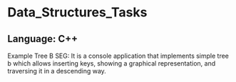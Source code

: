 # Data_Structures_Tasks

## Language: C++

Example Tree B SEG: It is a console application that implements simple tree b which allows inserting keys, 
showing a graphical representation, and traversing it in a descending way.
